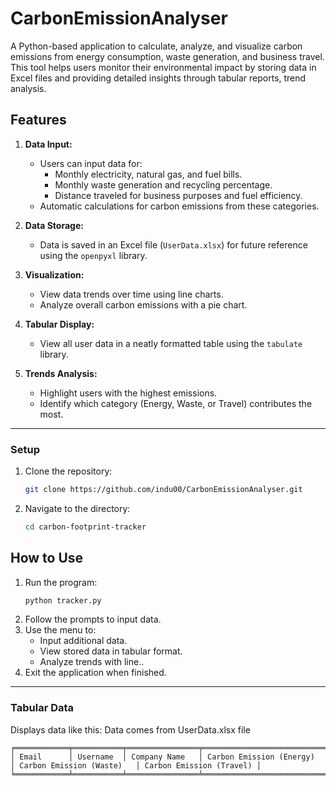 # CarbonEmissionAnalyser
A Python-based application to calculate, analyze, and visualize carbon emissions from energy consumption, waste generation, and business travel. This tool helps users monitor their environmental impact by storing data in Excel files and providing detailed insights through tabular reports, trend analysis.


## Features
1. **Data Input:**
   - Users can input data for:
     - Monthly electricity, natural gas, and fuel bills.
     - Monthly waste generation and recycling percentage.
     - Distance traveled for business purposes and fuel efficiency.
   - Automatic calculations for carbon emissions from these categories.

2. **Data Storage:**
   - Data is saved in an Excel file (`UserData.xlsx`) for future reference using the `openpyxl` library.

3. **Visualization:**
   - View data trends over time using line charts.
   - Analyze overall carbon emissions with a pie chart.

4. **Tabular Display:**
   - View all user data in a neatly formatted table using the `tabulate` library.

5. **Trends Analysis:**
   - Highlight users with the highest emissions.
   - Identify which category (Energy, Waste, or Travel) contributes the most.

---


### Setup
1. Clone the repository:
   ```bash
   git clone https://github.com/indu00/CarbonEmissionAnalyser.git
   ```
2. Navigate to the directory:
   ```bash
   cd carbon-footprint-tracker
   ```
## How to Use
1. Run the program:
   ```bash
   python tracker.py
   ```
2. Follow the prompts to input data.
3. Use the menu to:
   - Input additional data.
   - View stored data in tabular format.
   - Analyze trends with line..
4. Exit the application when finished.
   
---

### Tabular Data
Displays data like this:
Data comes from UserData.xlsx file
```
╒════════════╤═══════════╤════════════════╤════════════════════════════╤═══════════════════════════╤══════════════════════════╕
│ Email      │ Username  │ Company Name   │ Carbon Emission (Energy)   │ Carbon Emission (Waste)   │ Carbon Emission (Travel) │
╘════════════╧═══════════╧════════════════╧════════════════════════════╧═══════════════════════════╧══════════════════════════╛
```
